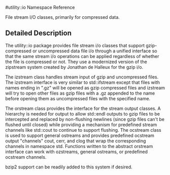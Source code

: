 #utility::io Namespace Reference

File stream I/O classes, primarily for compressed data.

Detailed Description
--------------------

The utility::io package provides file stream i/o classes that support gzip-compressed or uncompressed data file i/o through a unified interface so that the same stream i/o operations can be applied regardless of whether the file is compressed or not. They use a modernized version of the zipstream system created by Jonathan de Halleux for the gzip i/o.

The izstream class handles stream input of gzip and uncompressed files. The izstream interface is very similar to std::ifstream except that files with names ending in ".gz" will be opened as gzip compressed files and izstream will try to open other files as gzip files with a .gz appended to the name before opening them as uncompressed files with the specified name.

The orstream class provides the interface for the stream output classes. A hierarchy is needed for output to allow std::endl outputs to gzip files to be intercepted and replaced by non-flushing newlines (since gzip files can't be flushed until closed) while providing a mechanism for predefined stream channels like std::cout to continue to support flushing. The ocstream class is used to support general ostreams and provides predefined ocstream output "channels" cout, cerr, and clog that wrap the corresponding channels in namespace std. Functions written to the abstract orstream interface can work with ozstreams, general ostreams, or predefined ocstream channels.

bzip2 support can be readily added to this system if desired.
